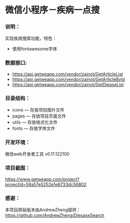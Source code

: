 # 微信小程序－疾病一点搜

### 说明：

实现疾病搜索功能，特色：
- 使用fontawesome字体

### 数据接口:

- https://api.getweapp.com/vendor/zainot/GetArticleList
- https://api.getweapp.com/vendor/zainot/GetArticleById
- https://api.getweapp.com/vendor/zainot/GetDieaseList

### 目录结构：

- icons — 存放项目图片文件
- pages — 存放项目页面文件
- utils — 存放格式化文件
- fonts — 存放字体文件

### 开发环境：

微信web开发者工具 v0.11.122100

### 项目截图：

https://www.getweapp.com/project?projectId=58a57e5252e1e8733dc56802

### 感谢：

本项目原始版本由AndrewZheng提供：https://github.com/AndrewZheng/DiesaseSearch